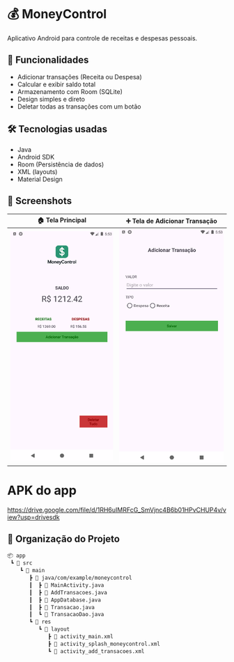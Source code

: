 # 💰 MoneyControl

Aplicativo Android para controle de receitas e despesas pessoais.

## 📱 Funcionalidades
- Adicionar transações (Receita ou Despesa)
- Calcular e exibir saldo total
- Armazenamento com Room (SQLite)
- Design simples e direto
- Deletar todas as transações com um botão

## 🛠️ Tecnologias usadas
- Java
- Android SDK
- Room (Persistência de dados)
- XML (layouts)
- Material Design

## 📸 Screenshots

| 🏠 Tela Principal | ➕ Tela de Adicionar Transação |
|----------------------------|-------------------------------|
| <img src="imagens/tela_inicial.png" width="300"/> | <img src="imagens/tela_adicionar.png" width="300"/> |

# APK do app
https://drive.google.com/file/d/1RH6uIMRFcG_SmVjnc4B6b01HPvCHUP4v/view?usp=drivesdk



## 📂 Organização do Projeto

```bash
📦 app
 ┗ 📂 src
    ┗ 📂 main
       ┣ 📂 java/com/example/moneycontrol
       ┃  ┣ 📄 MainActivity.java
       ┃  ┣ 📄 AddTransacoes.java
       ┃  ┣ 📄 AppDatabase.java
       ┃  ┣ 📄 Transacao.java
       ┃  ┗ 📄 TransacaoDao.java
       ┗ 📂 res
          ┗ 📂 layout
             ┣ 📄 activity_main.xml
             ┣ 📄 activity_splash_moneycontrol.xml
             ┗ 📄 activity_add_transacoes.xml

